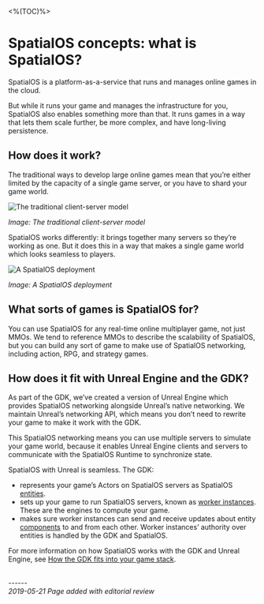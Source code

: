 <%(TOC)%>
# SpatialOS concepts: what is SpatialOS?

SpatialOS is a platform-as-a-service that runs and manages online games in the cloud.

But while it runs your game and manages the infrastructure for you, SpatialOS also enables
something more than that. It runs games in a way that lets them scale further, be more complex, and have long-living persistence.

## How does it work?

The traditional ways to develop large online games mean that you’re either limited by the capacity of a single game server, or you have to shard your game world. 

![The traditional client-server model]({{assetRoot}}assets/screen-grabs/trad-client-server.png)

_Image: The traditional client-server model_

SpatialOS works differently: it brings together many servers so they’re working as one. But it does this in a way that makes a single game world which looks seamless to players.

![A SpatialOS deployment]({{assetRoot}}assets/screen-grabs/deployment.png)

_Image: A SpatialOS deployment_

## What sorts of games is SpatialOS for?

You can use SpatialOS for any real-time online multiplayer game, not just MMOs. We tend to reference MMOs to describe the scalability of SpatialOS, but you can build any sort of game to make use of SpatialOS networking, including action, RPG, and strategy games.

## How does it fit with Unreal Engine and the GDK?

As part of the GDK, we’ve created a version of Unreal Engine which provides SpatialOS networking alongside Unreal’s native networking. We maintain Unreal’s networking API, which means you don’t need to rewrite your game to make it work with the GDK.

This SpatialOS networking means you can use multiple servers to simulate your game world, because it enables Unreal Engine clients and servers to communicate with the SpatialOS Runtime to synchronize state.

SpatialOS with Unreal is seamless. The GDK:

* represents your game’s Actors on SpatialOS servers as SpatialOS [entities]({{urlRoot}}/content/spatialos-concepts/world-entities-components#entities-and-components).
* sets up your game to run SpatialOS servers, known as [worker instances]({{urlRoot}}/content/spatialos-concepts/workers-and-load-balancing#worker-instances-and-worker-types). These are the engines to compute your game.
* makes sure worker instances can send and receive updates about entity [components]({{urlRoot}}/content/spatialos-concepts/world-entities-components#entities-and-components) to and from each other. Worker instances’ authority over entities is handled by the GDK and SpatialOS. 

For more information on how SpatialOS works with the GDK and Unreal Engine, see [How the GDK fits into your game stack]({{urlRoot}}/content/technical-overview/how-the-gdk-fits-in.md).

</br>------</br>
_2019-05-21 Page added with editorial review_
